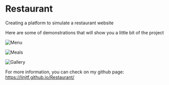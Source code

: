 # Restaurant
Creating a platform to simulate a restaurant website

Here are some of demonstrations that will show you a little bit of the project

![Menu](https://user-images.githubusercontent.com/70240291/118084524-412f8900-b397-11eb-9997-369c2c655145.gif)

![Meals](https://user-images.githubusercontent.com/70240291/118084557-50aed200-b397-11eb-8f93-e48e1226cb67.gif)

![Gallery](https://user-images.githubusercontent.com/70240291/118084580-599fa380-b397-11eb-9091-b235a0db5ebd.gif)


For more information, you can check on my github page: https://linjtf.github.io/Restaurant/
